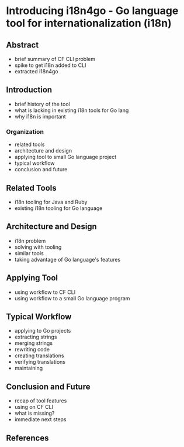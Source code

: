 # Introducing i18n4go - Go language tool for internationalization (i18n)

## Abstract

* brief summary of CF CLI problem
* spike to get i18n added to CLI
* extracted i18n4go

## Introduction

* brief history of the tool
* what is lacking in existing i18n tools for Go lang
* why i18n is important

### Organization

* related tools
* architecture and design
* applying tool to small Go language project
* typical workflow
* conclusion and future

## Related Tools

* i18n tooling for Java and Ruby
* existing i18n tooling for Go language

## Architecture and Design

* i18n problem
* solving with tooling
* similar tools
* taking advantage of Go language's features

## Applying Tool

* using workflow to CF CLI
* using workflow to a small Go language program

## Typical Workflow

* applying to Go projects
* extracting strings
* merging strings
* rewriting code
* creating translations
* verifying translations
* maintaining

## Conclusion and Future

* recap of tool features
* using on CF CLI
* what is missing?
* immediate next steps

## References